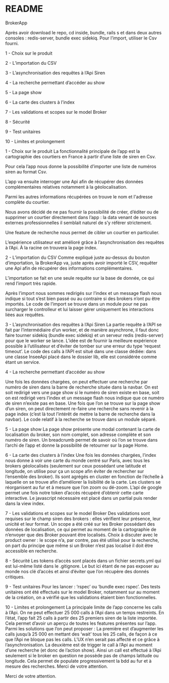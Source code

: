 # README

BrokerApp

Après avoir download le repo, cd inside, bundle, rails s et dans deux autres consoles : redis-server, bundle exec sidekiq.
Pour l’import, utiliser le Csv fourni.

1 - Choix sur le produit

2 - L’importation du CSV

3 - L’asynchronisation des requêtes à l’Api Siren

4 - La recherche permettant d’accéder au show

5 - La page show

6 - La carte des clusters à l’index

7 - Les validations et scopes sur le model Broker

8 - Sécurité 

9 - Test unitaires

10 - Limites et prolongement


1 - Choix sur le produit
La fonctionnalité principale de l’app est la cartographie des courtiers en France à partir d’une liste de siren en Csv.

Pour cela l’app nous donne la possibilité d’importer une liste de numéros siren au format Csv.

L’app va ensuite interroger une Api afin de récupérer des données complémentaires relatives notamment à la géolocalisation. 

Parmi les autres informations récupérées on trouve le nom et l'adresse complète du courtier.

Nous avons décidé de ne pas fournir la possibilité de créer, d’éditer ou de supprimer un courtier directement dans l’app : la data venant de sources externes professionnelles il semblait naturel de s’y référer strictement.

Une feature de recherche nous permet de cibler un courtier en particulier.

L’expérience utilisateur est amélioré grâce à l’asynchronisation des requêtes à l’Api.
À la racine on trouvera la page index.


2 - L’importation du CSV
Comme expliqué juste au-dessus du bouton d’importation, la BrokerApp va, juste après avoir importé le CSV, requêter une Api afin de récupérer des informations complémentaires. 

L’importation se fait en une seule requête sur la base de donnée, ce qui rend l’import très rapide. 

Après l’import nous sommes redirigés sur l’index et un message flash nous indique si tout s’est bien passé ou au contraire si des brokers n’ont pu être importés.
Le code de l’import se trouve dans un module pour ne pas surcharger le controlleur et lui laisser gérer uniquement les interactions liées aux requêtes.


3 - L’asynchronisation des requêtes à l’Api Siren
La partie requête à l’API se fait par l’intermédiaire d’un worker, et de manière asynchrone, il faut donc faire tourner sidekiq (bundle exec sidekiq) et un serveur redis (redis-server) pour que le worker se lance. 
L’idée est de fournir la meilleure expérience possible à l’utilisateur et d’éviter de tomber sur une erreur du type ‘request timeout’. 
Le code des calls à l’API est situé dans une classe dédiée: dans une classe InseeApi placé dans le dossier lib, elle est considérée comme étant un service.

4 - La recherche permettant d’accéder au show

Une fois les données chargées, on peut effectuer une recherche par numéro de siren dans la barre de recherche située dans la navbar. 
On est soit redirigé vers une page show si le numéro de siren existe en base, soit on est redirigé vers l’index et un message flash nous indique que ce numéro de siren n’existe pas en base.
Une fois que l’on se trouve sur la page show d’un siren, on peut directement re-faire une recherche sans revenir à la page index (c’est là tout l’intérêt de mettre la barre de recherche dans la navbar).
Le code relatif à la recherche se trouve dans un module séparé.


5 - La page show
La page show présente une modal contenant la carte de localisation du broker, son nom complet, son adresse complète et son numéro de siren.
Un breadcrumb permet de savoir où l’on se trouve dans l’archi de l’app et donne la possibilité de retourner sur la page Home.

6 - La carte des clusters à l’index 
Une fois les données chargées, l’index nous donne à voir une carte du monde centré sur Paris, avec tous les brokers géolocalisés (seulement sur ceux possédant une latitude et longitude, on utilise pour ça un scope afin éviter de rechercher sur l’ensemble des broker). 
Ils sont agrégés en cluster en fonction de l’échelle à laquelle on se trouve afin d’améliorer la lisibilité de la carte. 
Les clusters se réorganisent au fur et à mesure que l’on zoom ou dé-zoom. 
L’api de google permet une fois notre token d’accès récupéré d’obtenir cette carte interactive. Le javascript nécessaire est placé dans un partial puis render dans la view index. 

7 - Les validations et scopes sur le model Broker
Des validations sont requises sur le champ siren des brokers : elles vérifient leur présence, leur unicité et leur format.
Un scope a été créé sur les Broker possédant des données de localisation, ce qui permet au moment de la cartographie de n’envoyer que des Broker pouvant être localisés. 
Choix à discuter avec le product owner : le scope n’a, par contre, pas été utilisé pour la recherche, on part du principe que même si un Broker n’est pas localisé il doit être accessible en recherche.

8 - Sécurité 
Les tokens d’accès sont placés dans un fichier secrets.yml qui est lui-même listé dans le .gitignore. Le but ici étant de ne pas exposer au monde nos clé d’accès et ainsi d’éviter que l’on récupère des donnés critiques.

9 - Test unitaires
Pour les lancer : ‘rspec’ ou ‘bundle exec rspec’.
Des tests unitaires ont été effectués sur le model Broker, notamment sur au moment de la création, on a vérifié que les validations étaient bien fonctionnelles.

10 - Limites et prolongement
La principale limite de l’app concerne les calls à l’Api. On ne peut effectuer 25 000 calls à l’Api dans un temps restreints. 
En l’état, l’app fait 25 calls à partir des 25 premiers siren de la liste importée. Cela permet d’avoir un aperçu de toutes les features présentes sur l’app.
Parmi les solutions que l’on peut proposer : 
La première est d’augmenter les calls jusqu’à 25 000 en mettant des ‘wait’ tous les 25 calls, de façon à ce que l’Api ne bloque pas les calls. L’UX n’en serait pas affecté et ce grâce à l’asynchronisation.
La deuxième est de trigger le call à l’Api au moment d’une recherche (et donc de l’action show). Ainsi un call est effectué à l’Api seulement si le broker en question ne possède pas de champs latitude ou longitude. Cela permet de populate progressivement la bdd au fur et à mesure des recherches. Merci de votre attention.

Merci de votre attention.










